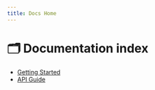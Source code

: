 ```yaml
---
title: Docs Home
---
```


# 🗂 Documentation index

- [Getting Started](getting-started.md)
- [API Guide](api-guide.md)
<!-- Temporary comment for review testing -->
